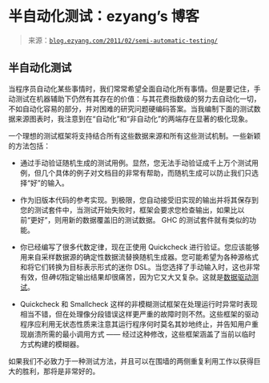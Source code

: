<!--yml

category: 未分类

date: 2024-07-01 18:17:57

-->

# 半自动化测试：ezyang’s 博客

> 来源：[`blog.ezyang.com/2011/02/semi-automatic-testing/`](http://blog.ezyang.com/2011/02/semi-automatic-testing/)

## 半自动化测试

当程序员自动化某些事情时，我们常常希望全面自动化所有事情。但是要记住，手动测试在机器辅助下仍然有其存在的价值：与其花费指数级的努力去自动化一切，不如自动化容易的部分，并对困难的研究问题硬编码答案。当我编制下面的测试数据来源图表时，我注意到在“自动化”和“非自动化”的两端存在显著的极化现象。

一个理想的测试框架将支持结合所有这些数据来源和所有这些测试机制。一些新颖的方法包括：

+   通过手动验证随机生成的测试用例。显然，您无法手动验证成千上万个测试用例，但几个具体的例子对文档目的非常有帮助，而随机生成可以防止我们只选择“好”的输入。

+   作为旧版本代码的参考实现。到极限，您自动接受旧实现的输出并将其保存到您的测试套件中，当测试开始失败时，框架会要求您检查输出，如果比以前“更好”，则用新的数据覆盖旧的测试数据。 GHC 的测试套件就有类似的功能。

+   你已经编写了很多代数定律，现在正使用 Quickcheck 进行验证。您应该能够用来自采样数据源的确定性数据流替换随机生成器。您可能希望为各种源格式和将它们转换为目标表示形式的迷你 DSL。当您选择了手动输入时，这也非常有效，但*确切*指定输出结果却很痛苦，因为它又大又复杂。这就是[数据驱动测试](http://en.wikipedia.org/wiki/Data-driven_testing)。

+   Quickcheck 和 Smallcheck 这样的非模糊测试框架在处理运行时异常时表现相当不错，但在处理像分段错误这样更严重的故障时则不然。这些框架的驱动程序应利用无状态性质来注意其运行程序何时莫名其妙地终止，并告知用户重现崩溃所需的最小调用方式 —— 经过这种修改，这些框架涵盖了当前以临时方式构建的模糊器。

如果我们不必致力于一种测试方法，并且可以在围墙的两侧重复利用工作以获得巨大的胜利，那将是非常好的。
